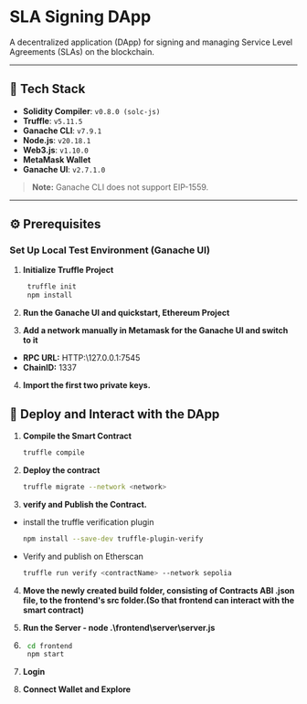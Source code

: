 # SLA Signing DApp

A decentralized application (DApp) for signing and managing Service Level Agreements (SLAs) on the blockchain.

---

## 🚀 Tech Stack
- **Solidity Compiler**: `v0.8.0 (solc-js)`
- **Truffle**: `v5.11.5`
- **Ganache CLI**: `v7.9.1`
- **Node.js**: `v20.18.1`
- **Web3.js**: `v1.10.0`
- **MetaMask Wallet**
- **Ganache UI**: `v2.7.1.0`

> **Note:** Ganache CLI does not support EIP-1559.

---

## ⚙️ Prerequisites

### Set Up Local Test Environment (Ganache UI)

1. **Initialize Truffle Project**  
   ```bash
    truffle init
    npm install

2. **Run the Ganache UI and quickstart, Ethereum Project**

3. **Add a network manually in Metamask for the Ganache UI and switch to it**
- **RPC URL:** HTTP:\\127.0.0.1:7545
- **ChainID:** 1337

4. **Import the first two private keys.**

## 📜 Deploy and Interact with the DApp
1. **Compile the Smart Contract**
    ```bash
    truffle compile
2. **Deploy the contract**
    ```bash
    truffle migrate --network <network>
3. **verify and Publish the Contract.**
- install the truffle verification plugin
    ```bash
    npm install --save-dev truffle-plugin-verify
- Verify and publish on Etherscan
    ```bash
    truffle run verify <contractName> --network sepolia

4. **Move the newly created build folder, consisting of Contracts ABI .json file, to the frontend's src folder.(So that frontend can interact with the smart contract)**

5. **Run the Server - node .\frontend\server\server.js**

6. ```bash
    cd frontend
    npm start

7. **Login**

8. **Connect Wallet and Explore**
